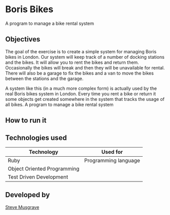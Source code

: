 # Boris Bikes
A program to manage a bike rental system

## Objectives
The goal of the exercise is to create a simple system for managing Boris bikes in London. Our system will keep track of a number of docking stations and the bikes. It will allow you to rent the bikes and return them. Occasionally the bikes will break and then they will be unavailable for rental. There will also be a garage to fix the bikes and a van to move the bikes between the stations and the garage.

A system like this (in a much more complex form) is actually used by the real Boris bikes system in London. Every time you rent a bike or return it some objects get created somewhere in the system that tracks the usage of all bikes.
A program to manage a bike rental system

## How to run it

## Technologies used

|Technology                 |Used for                        |
|---------------------------|--------------------------------|
|Ruby                       |Programming language            |
|Object Oriented Programming|  |
|Test Driven Development  |  |


## Developed by

[Steve Musgrave]

[Steve Musgrave]:https://github.com/StephanMusgrave
